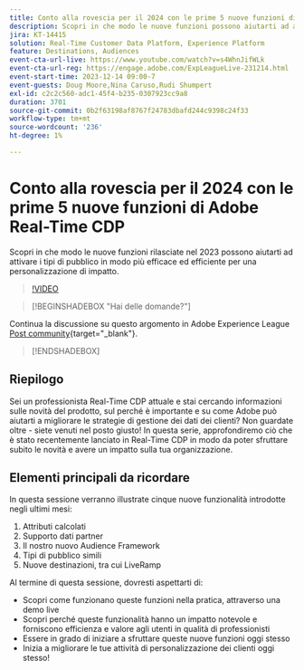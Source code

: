 ```yaml
---
title: Conto alla rovescia per il 2024 con le prime 5 nuove funzioni di Adobe Real-Time CDP
description: Scopri in che modo le nuove funzioni possono aiutarti ad attivare i tipi di pubblico in modo più efficace ed efficiente per una personalizzazione di impatto.
jira: KT-14415
solution: Real-Time Customer Data Platform, Experience Platform
feature: Destinations, Audiences
event-cta-url-live: https://www.youtube.com/watch?v=s4WhnJifWLk
event-cta-url-reg: https://engage.adobe.com/ExpLeagueLive-231214.html
event-start-time: 2023-12-14 09:00-7
event-guests: Doug Moore,Nina Caruso,Rudi Shumpert
exl-id: c2c2c560-adc1-45f4-b235-0307923cc9a8
duration: 3701
source-git-commit: 0b2f63198af8767f24783dbafd244c9398c24f33
workflow-type: tm+mt
source-wordcount: '236'
ht-degree: 1%

---
```


# Conto alla rovescia per il 2024 con le prime 5 nuove funzioni di Adobe Real-Time CDP

Scopri in che modo le nuove funzioni rilasciate nel 2023 possono aiutarti ad attivare i tipi di pubblico in modo più efficace ed efficiente per una personalizzazione di impatto.

>[!VIDEO](https://video.tv.adobe.com/v/3425754/?quality=12&learn=on)

>[!BEGINSHADEBOX &quot;Hai delle domande?&quot;]

Continua la discussione su questo argomento in Adobe Experience League [Post community](https://experienceleaguecommunities.adobe.com/t5/real-time-customer-data-platform/experience-league-live-post-session-discussion-countdown-to-2024/m-p/639558#M14){target="_blank"}.

>[!ENDSHADEBOX]

## Riepilogo

Sei un professionista Real-Time CDP attuale e stai cercando informazioni sulle novità del prodotto, sul perché è importante e su come Adobe può aiutarti a migliorare le strategie di gestione dei dati dei clienti? Non guardate oltre - siete venuti nel posto giusto! In questa serie, approfondiremo ciò che è stato recentemente lanciato in Real-Time CDP in modo da poter sfruttare subito le novità e avere un impatto sulla tua organizzazione.

## Elementi principali da ricordare

In questa sessione verranno illustrate cinque nuove funzionalità introdotte negli ultimi mesi:

1. Attributi calcolati
2. Supporto dati partner
3. Il nostro nuovo Audience Framework
4. Tipi di pubblico simili
5. Nuove destinazioni, tra cui LiveRamp

Al termine di questa sessione, dovresti aspettarti di:

* Scopri come funzionano queste funzioni nella pratica, attraverso una demo live
* Scopri perché queste funzionalità hanno un impatto notevole e forniscono efficienza e valore agli utenti in qualità di professionisti
* Essere in grado di iniziare a sfruttare queste nuove funzioni oggi stesso
* Inizia a migliorare le tue attività di personalizzazione dei clienti oggi stesso!

